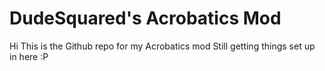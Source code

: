 # DudeSquared's Acrobatics Mod

Hi
This is the Github repo for my Acrobatics mod
Still getting things set up in here :P
